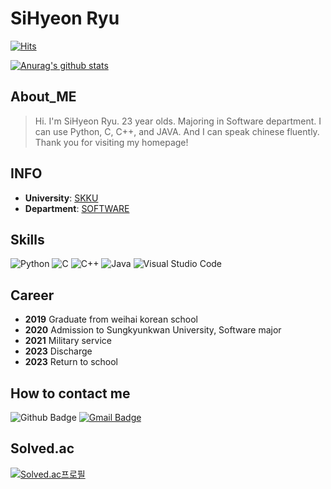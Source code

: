 # SiHyeon Ryu
[![Hits](https://hits.seeyoufarm.com/api/count/incr/badge.svg?url=https%3A%2F%2Fgithub.com%2Fsean429&count_bg=%23CFFFAB&title_bg=%23A2F0FF&icon=&icon_color=%23E7E7E7&title=hits&edge_flat=false)](https://hits.seeyoufarm.com)

[![Anurag's github stats](https://github-readme-stats.vercel.app/api?username=sean429)](https://github.com/anuraghazra/github-readme-stats)

## __About_ME__ 

>Hi. I'm SiHyeon Ryu. 23 year olds. Majoring in Software department. I can use Python, C, C++, and JAVA. And I can speak chinese fluently. Thank you for visiting my homepage!

## __INFO__ 
+ __University__: [SKKU](https://www.skku.edu/skku/index.do)
+ __Department__: [SOFTWARE](https://cse.skku.edu/cse/index.do)


## __Skills__
![Python](https://img.shields.io/badge/python-3670A0?style=flat-square&logo=python&logoColor=ffdd54)
![C](https://img.shields.io/badge/C-blue?style=flat-square&logo=c)
![C++](https://img.shields.io/badge/C%2B%2B-blue?style=flat-square&logo=c%2B%2B)
![Java](https://img.shields.io/badge/Java-%23ED8B00.svg?style=flat-square&logo=java&logoColor=white)
![Visual Studio Code](https://img.shields.io/badge/Visual%20Studio%20Code-0078d7.svg?style=flat-square&logo=visual-studio-code&logoColor=white)

## __Career__
+ __2019__ Graduate from weihai korean school
+ __2020__ Admission to Sungkyunkwan University, Software major
+ __2021__ Military service
+ __2023__ Discharge
+ __2023__ Return to school

## __How to contact me__
![Github Badge](https://img.shields.io/badge/github-black?style=flat-square&logo=github&link=github.com%2Fsean429)
[![Gmail Badge](https://img.shields.io/badge/Gmail-d14836?style=flat-square&logo=Gmail&logoColor=white&link=mailto:sean429@g.skku.edu)](mailto:sean429@g.skku.edu)


## Solved.ac
[![Solved.ac프로필](https://mazassumnida.wtf/api/v2/generate_badge?boj=sean429)](https://solved.ac/sean429)